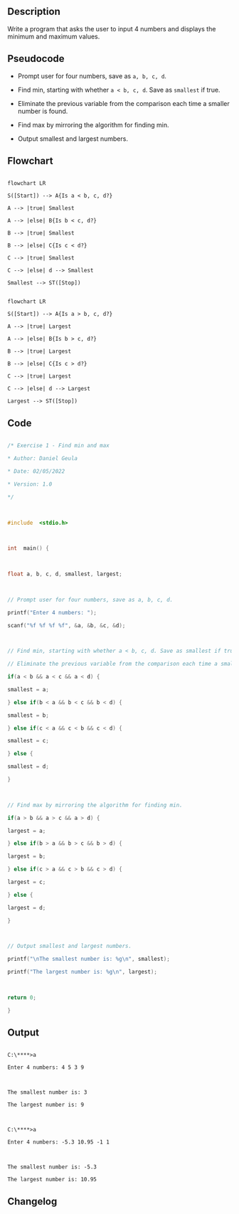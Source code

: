 ## **Description**
Write a program that asks the user to input 4 numbers and displays the minimum and maximum values.
## **Pseudocode**
- Prompt user for four numbers, save as `a, b, c, d`.

- Find min, starting with whether `a < b, c, d`. Save as `smallest` if true.

- Eliminate the previous variable from the comparison each time a smaller number is found.

- Find max by mirroring the algorithm for finding min.

- Output smallest and largest numbers.
## Flowchart
```mermaid

flowchart LR

S([Start]) --> A{Is a < b, c, d?}

A --> |true| Smallest

A --> |else| B{Is b < c, d?}

B --> |true| Smallest

B --> |else| C{Is c < d?}

C --> |true| Smallest

C --> |else| d --> Smallest

Smallest --> ST([Stop])

```
```mermaid

flowchart LR

S([Start]) --> A{Is a > b, c, d?}

A --> |true| Largest

A --> |else| B{Is b > c, d?}

B --> |true| Largest

B --> |else| C{Is c > d?}

C --> |true| Largest

C --> |else| d --> Largest

Largest --> ST([Stop])

```
## **Code**
```c

/* Exercise 1 - Find min and max

* Author: Daniel Geula

* Date: 02/05/2022

* Version: 1.0

*/

  

#include  <stdio.h>

  

int  main() {

  

float a, b, c, d, smallest, largest;

  

// Prompt user for four numbers, save as a, b, c, d.

printf("Enter 4 numbers: ");

scanf("%f %f %f %f", &a, &b, &c, &d);

  

// Find min, starting with whether a < b, c, d. Save as smallest if true.

// Eliminate the previous variable from the comparison each time a smaller number is found.

if(a < b && a < c && a < d) {

smallest = a;

} else if(b < a && b < c && b < d) {

smallest = b;

} else if(c < a && c < b && c < d) {

smallest = c;

} else {

smallest = d;

}

  

// Find max by mirroring the algorithm for finding min.

if(a > b && a > c && a > d) {

largest = a;

} else if(b > a && b > c && b > d) {

largest = b;

} else if(c > a && c > b && c > d) {

largest = c;

} else {

largest = d;

}

  

// Output smallest and largest numbers.

printf("\nThe smallest number is: %g\n", smallest);

printf("The largest number is: %g\n", largest);

  

return 0;

}

```
## **Output**
```

C:\****>a

Enter 4 numbers: 4 5 3 9

  

The smallest number is: 3

The largest number is: 9

  

C:\****>a

Enter 4 numbers: -5.3 10.95 -1 1

  

The smallest number is: -5.3

The largest number is: 10.95

```
## Changelog